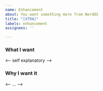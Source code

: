 ```yaml
---
name: Enhancement
about: You want something more from NerdOS
title: "[XTRA]"
labels: enhancement
assignees: ''

---
```


### What I want
<-- self explanatory -->
### Why I want it
<-- ... -->
